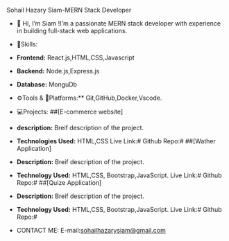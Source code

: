 Sohail Hazary Siam-MERN Stack Developer
- 👋 Hi, I’m Siam !I'm a passionate MERN stack developer with experience in building full-stack web applications.
- 🚀Skills:
- **Frontend:**
  React.js,HTML,CSS,Javascript
- **Backend:**
   Node.js,Express.js
- **Database:**
   MonguDb
- ⚙️Tools & 🗼Platforms:**
  Git,GitHub,Docker,Vscode.
- 💻Projects:
##[E-commerce website]
- **description:**
  Breif description of the project.
- **Technologies Used:**
HTML,CSS
Live Link:#
Github Repo:#
##[Wather Application]
- **Description:**
  Breif description of the project.
- **Technology Used:**
  HTML,CSS, Bootstrap,JavaScript.
  Live Link:#
Github Repo:#
##[Quize Application]
- **Description:**
  Breif description of the project.
- **Technology Used:**
  HTML,CSS, Bootstrap,JavaScript.
  Live Link:#
Github Repo:#

- CONTACT ME:
E-mail:sohailhazarysiam@gmail.com

